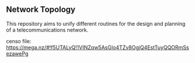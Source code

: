 ## Network Topology

This repository aims to unify different routines for the design and planning of a telecommunications network.

censo file: https://mega.nz/#!f5UTALyQ!1VINZqw5AsGIo4TZv8OgjQ4EstTuyQQORmSsezawePg
